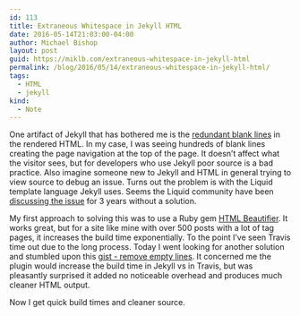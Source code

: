 ```yaml
---
id: 113
title: Extraneous Whitespace in Jekyll HTML
date: 2016-05-14T21:03:00-04:00
author: Michael Bishop
layout: post
guid: https://miklb.com/extraneous-whitespace-in-jekyll-html
permalink: /blog/2016/05/14/extraneous-whitespace-in-jekyll-html/
tags:
  - HTML
  - jekyll
kind:
  - Note
---
```

<p>One artifact of Jekyll that has bothered me is the <a href="https://github.com/jekyll/jekyll/issues/1717">redundant blank lines</a> in the rendered HTML. In my case, I was seeing hundreds of blank lines creating the page navigation at the top of the page. It doesn’t affect what the visitor sees, but for developers who use Jekyll poor source is a bad practice. Also imagine someone new to Jekyll and HTML in general trying to view source to debug an issue. Turns out the problem is with the Liquid template language Jekyll uses. Seems the Liquid community have been <a href="https://github.com/Shopify/liquid/issues/216">discussing the issue</a> for 3 years without a solution.</p>

<p>My first approach to solving this was to use a Ruby gem <a href="https://github.com/threedaymonk/htmlbeautifier">HTML Beautifier</a>. It works great, but for a site like mine with over 500 posts with a lot of tag pages, it increases the build time exponentially. To the point I’ve seen Travis time out due to the long process. Today I went looking for another solution and stumbled upon this <a href="https://gist.github.com/kerotaa/5788650">gist - remove empty lines</a>. It concerned me the plugin would increase the build time in Jekyll vs in Travis, but was pleasantly surprised it added no noticeable overhead and produces much cleaner HTML output.</p>

<p>Now I get quick build times and cleaner source.</p>

<p><a href="https://brid.gy/publish/twitter"></a></p>